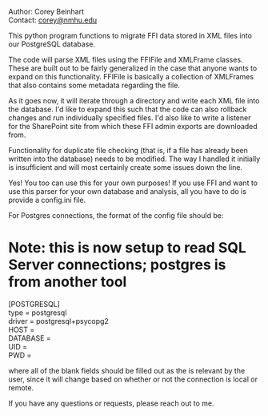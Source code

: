 Author: Corey Beinhart  
Contact: corey@nmhu.edu

This python program functions to migrate FFI data stored in XML files into our PostgreSQL database.

The code will parse XML files using the FFIFile and XMLFrame classes. These are built out to be fairly generalized in
the case that anyone wants to expand on this functionality. FFIFile is basically a collection of XMLFrames that also 
contains some metadata regarding the file. 

As it goes now, it will iterate through a directory and write each XML file into the database. I'd like to expand this
such that the code can also rollback changes and run individually specified files. I'd also like to write a listener
for the SharePoint site from which these FFI admin exports are downloaded from.

Functionality for duplicate file checking (that is, if a file has already been written into the database) needs to be 
modified. The way I handled it initially is insufficient and will most certainly create some issues down the line.

Yes! You too can use this for your own purposes! If you use FFI and want to use this parser for your own database and 
analysis, all you have to do is provide a config.ini file.

For Postgres connections, the format of the config file should be:
 # Note: this is now setup to read SQL Server connections; postgres is from another tool
[POSTGRESQL]  
type = postgresql  
driver = postgresql+psycopg2  
HOST =   
DATABASE =   
UID =   
PWD =  

where all of the blank fields should be filled out as the is relevant by the user, since it will change based on whether
or not the connection is local or remote.

If you have any questions or requests, please reach out to me.
